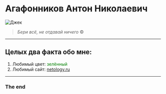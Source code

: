 # Агафонников Антон Николаевич

![Джек](https://www.meme-arsenal.com/memes/94a78b3c40892da65cd6b42773d0e5c8.jpg)

> _Бери всё, не отдавай ничего_ ©

---

## Целых **два** факта обо мне:
1. Любимый цвет:
    <font color=green>
        зелённый
    </font>
2. Любимый сайт: [netology.ru](https://netology.ru/)
   
---

### The end
